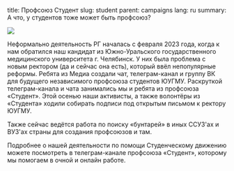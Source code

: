 title: Профсоюз Студент
slug: student
parent: campaigns
lang: ru
summary: А что, у студентов тоже может быть профсоюз?

![]({attach}cover.png)

Неформально деятельность РГ началась с февраля 2023 года, когда к нам обратился наш кандидат из Южно-Уральского государственного медицинского университета г. Челябинск. У них была проблема с новым ректором (да и сейчас она есть), который ввёл непопулярные реформы. Ребята из Медиа создали чат, телеграм-канал и группу ВК для будущего независимого профсоюза студентов ЮУГМУ. Раскруткой телеграм-канала и чата занимались мы и ребята из профсоюза «Студент». Этой осенью наши активисты, а также волонтёры из «Студента» ходили собирать подписи под открытым письмом к ректору ЮУГМУ.

Также сейчас ведётся работа по поиску «бунтарей» в иных ССУЗ'ах и ВУЗ'ах страны для создания профсоюзов и там.

Подробнее о нашей деятельности по помощи Студенческому движению можете посмотреть в телеграм-канале профсоюза «Студент», которому мы помогаем в очной и онлайн работе.